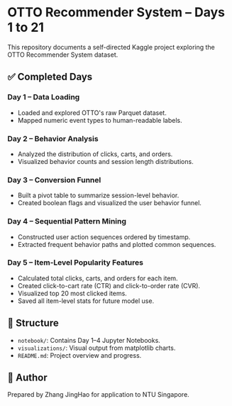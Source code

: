 # OTTO Recommender System – Days 1 to 21

This repository documents a self-directed Kaggle project exploring the OTTO Recommender System dataset.

## ✅ Completed Days

### Day 1 – Data Loading
- Loaded and explored OTTO's raw Parquet dataset.
- Mapped numeric event types to human-readable labels.

### Day 2 – Behavior Analysis
- Analyzed the distribution of clicks, carts, and orders.
- Visualized behavior counts and session length distributions.

### Day 3 – Conversion Funnel
- Built a pivot table to summarize session-level behavior.
- Created boolean flags and visualized the user behavior funnel.

### Day 4 – Sequential Pattern Mining
- Constructed user action sequences ordered by timestamp.
- Extracted frequent behavior paths and plotted common sequences.

### Day 5 – Item-Level Popularity Features
- Calculated total clicks, carts, and orders for each item.
- Created click-to-cart rate (CTR) and click-to-order rate (CVR).
- Visualized top 20 most clicked items.
- Saved all item-level stats for future model use.

## 📂 Structure

- `notebook/`: Contains Day 1–4 Jupyter Notebooks.
- `visualizations/`: Visual output from matplotlib charts.
- `README.md`: Project overview and progress.

## 📌 Author

Prepared by Zhang JingHao for application to NTU Singapore.
